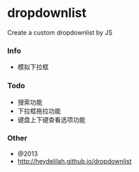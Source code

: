 dropdownlist
============

Create a custom dropdownlist by JS

### Info
* 模拟下拉框

### Todo
* 搜索功能
* 下拉框拖拉功能
* 键盘上下键查看选项功能

### Other
* @2013
* http://heydelilah.github.io/dropdownlist
